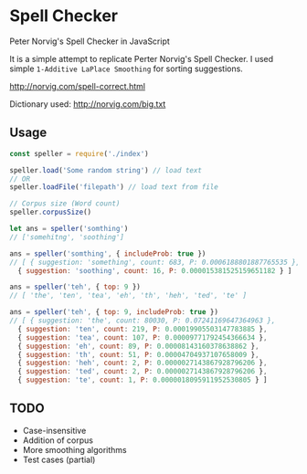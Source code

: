 # Spell Checker
Peter Norvig's Spell Checker in JavaScript

It is a simple attempt to replicate Perter Norvig's Spell Checker.
I used simple `1-Additive LaPlace Smoothing` for sorting suggestions.

http://norvig.com/spell-correct.html

Dictionary used: http://norvig.com/big.txt

## Usage
```javascript
const speller = require('./index')

speller.load('Some random string') // load text
// OR
speller.loadFile('filepath') // load text from file

// Corpus size (Word count)
speller.corpusSize()

let ans = speller('somthing')
// ['somehitng', 'soothing']

ans = speller('somthing', { includeProb: true })
// [ { suggestion: 'something', count: 683, P: 0.0006188801887765535 },
  { suggestion: 'soothing', count: 16, P: 0.000015381525159651182 } ]

ans = speller('teh', { top: 9 })
// [ 'the', 'ten', 'tea', 'eh', 'th', 'heh', 'ted', 'te' ]

ans = speller('teh', { top: 9, includeProb: true })
// [ { suggestion: 'the', count: 80030, P: 0.07241169647364963 },
  { suggestion: 'ten', count: 219, P: 0.00019905503147783885 },
  { suggestion: 'tea', count: 107, P: 0.00009771792454366634 },
  { suggestion: 'eh', count: 89, P: 0.00008143160378638862 },
  { suggestion: 'th', count: 51, P: 0.00004704937107658009 },
  { suggestion: 'heh', count: 2, P: 0.0000027143867928796206 },
  { suggestion: 'ted', count: 2, P: 0.0000027143867928796206 },
  { suggestion: 'te', count: 1, P: 0.0000018095911952530805 } ]
```

## TODO
- Case-insensitive
- Addition of corpus
- More smoothing algorithms
- Test cases (partial)
